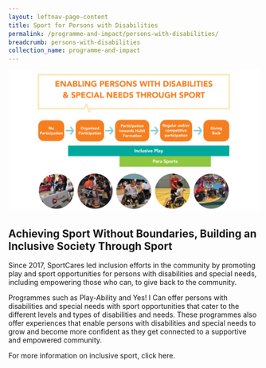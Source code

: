 ```yaml
---
layout: leftnav-page-content
title: Sport for Persons with Disabilities
permalink: /programme-and-impact/persons-with-disabilities/
breadcrumb: persons-with-disabilities
collection_name: programme-and-impact
---
```


![Alternative text for screen readers](/images/dsmp_infographics.png)

## Achieving Sport Without Boundaries, Building an Inclusive Society Through Sport

Since 2017, SportCares led inclusion efforts in the community by promoting play and sport opportunities for persons with disabilities and special needs, including empowering those who can, to give back to the community. 

Programmes such as Play-Ability and Yes! I Can offer persons with disabilities and special needs with sport opportunities that cater to the different levels and types of disabilities and needs.  These programmes also offer experiences that enable persons with disabilities and special needs to grow and become more confident as they get connected to a supportive and empowered community. 

For more information on inclusive sport, click here. 
